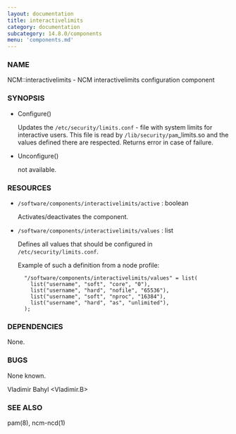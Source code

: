 ```yaml
---
layout: documentation
title: interactivelimits
category: documentation
subcategory: 14.8.0/components
menu: 'components.md'
---
```

### NAME

NCM::interactivelimits - NCM interactivelimits configuration component

### SYNOPSIS

- Configure()

    Updates the `/etc/security/limits.conf` - file with system limits
    for interactive users.
    This file is read by `/lib/security/pam`\_limits.so and the values
    defined there are respected.
    Returns error in case of failure.

- Unconfigure()

    not available.

### RESOURCES

- `/software/components/interactivelimits/active` : boolean

    Activates/deactivates the component.

- `/software/components/interactivelimits/values` : list

    Defines all values that should be configured in `/etc/security/limits.conf`.

    Example of such a definition from a node profile:

        "/software/components/interactivelimits/values" = list(
          list("username", "soft", "core", "0"),
          list("username", "hard", "nofile", "65536"),
          list("username", "soft", "nproc", "16384"),
          list("username", "hard", "as", "unlimited"),
        );

### DEPENDENCIES

None.

### BUGS

None known.

Vladimir Bahyl <Vladimir.B>

### SEE ALSO

pam(8), ncm-ncd(1)
